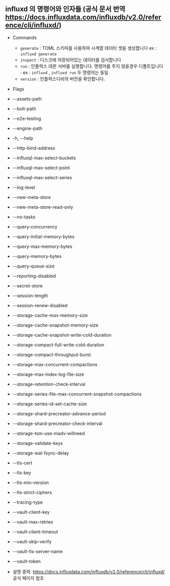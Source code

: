  ## influxd 의 명령어와 인자들 (공식 문서 번역 https://docs.influxdata.com/influxdb/v2.0/reference/cli/influxd/)

- Commands
    - `generate` : TOML 스키마를 사용하여 시계열 데이터 셋을 생성합니다 ex : `influxd generate`
    - `inspect` : 디스크에 저장되어있는 데이터를 검사합니다
    - `run` : 인플럭스 데몬 서버를 실행합니다. 명령어를 주지 않을경우 디폴트입니다 : ex : `influxd` , `influxd run` 두 명령어는 동일
    - `version` : 인플럭스디비의 버전을 확인합니다.

- Flags
- --assets-path
- --bolt-path
- --e2e-testing
- --engine-path
- -h, --help
- --http-bind-address
- --influxql-max-select-buckets
- --influxql-max-select-point
- --influxql-max-select-series
- --log-level
- --new-meta-store
- --new-meta-store-read-only
- --no-tasks
- --query-concurrency
- --query-initial-memory-bytes
- --query-max-memory-bytes
- --query-memory-bytes
- --query-queue-size
- --reporting-disabled
- --secret-store
- --session-length
- --session-renew-disabled
- --storage-cache-max-memory-size
- --storage-cache-snapshot-memory-size
- --storage-cache-snapshot-write-cold-duration
- --storage-compact-full-write-cold-duration
- --storage-compact-throughput-burst
- --storage-max-concurrent-compactions
- --storage-max-index-log-file-size
- --storage-retention-check-interval
- --storage-series-file-max-concurrent-snapshot-compactions
- --storage-series-id-set-cache-size
- --storage-shard-precreator-advance-period
- --storage-shard-precreator-check-interval
- --storage-tsm-use-madv-willneed
- --storage-validate-keys
- --storage-wal-fsync-delay
- --tls-cert
- --tls-key
- --tls-min-version
- --tls-strict-ciphers
- --tracing-type
- --vault-client-key
- --vault-max-retries
- --vault-client-timeout
- --vault-skip-verify
- --vault-tls-server-name
- --vault-token
- 설명 중략. https://docs.influxdata.com/influxdb/v2.0/reference/cli/influxd/ 공식 페이지 참조